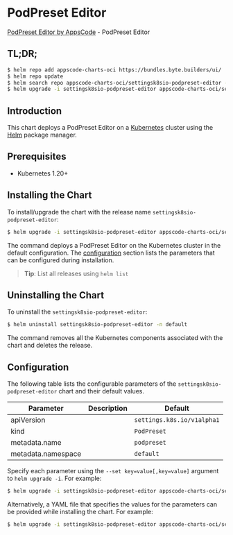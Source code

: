 # PodPreset Editor

[PodPreset Editor by AppsCode](https://byte.builders) - PodPreset Editor

## TL;DR;

```bash
$ helm repo add appscode-charts-oci https://bundles.byte.builders/ui/
$ helm repo update
$ helm search repo appscode-charts-oci/settingsk8sio-podpreset-editor --version=v0.5.0
$ helm upgrade -i settingsk8sio-podpreset-editor appscode-charts-oci/settingsk8sio-podpreset-editor -n default --create-namespace --version=v0.5.0
```

## Introduction

This chart deploys a PodPreset Editor on a [Kubernetes](http://kubernetes.io) cluster using the [Helm](https://helm.sh) package manager.

## Prerequisites

- Kubernetes 1.20+

## Installing the Chart

To install/upgrade the chart with the release name `settingsk8sio-podpreset-editor`:

```bash
$ helm upgrade -i settingsk8sio-podpreset-editor appscode-charts-oci/settingsk8sio-podpreset-editor -n default --create-namespace --version=v0.5.0
```

The command deploys a PodPreset Editor on the Kubernetes cluster in the default configuration. The [configuration](#configuration) section lists the parameters that can be configured during installation.

> **Tip**: List all releases using `helm list`

## Uninstalling the Chart

To uninstall the `settingsk8sio-podpreset-editor`:

```bash
$ helm uninstall settingsk8sio-podpreset-editor -n default
```

The command removes all the Kubernetes components associated with the chart and deletes the release.

## Configuration

The following table lists the configurable parameters of the `settingsk8sio-podpreset-editor` chart and their default values.

|     Parameter      | Description |                Default                |
|--------------------|-------------|---------------------------------------|
| apiVersion         |             | <code>settings.k8s.io/v1alpha1</code> |
| kind               |             | <code>PodPreset</code>                |
| metadata.name      |             | <code>podpreset</code>                |
| metadata.namespace |             | <code>default</code>                  |


Specify each parameter using the `--set key=value[,key=value]` argument to `helm upgrade -i`. For example:

```bash
$ helm upgrade -i settingsk8sio-podpreset-editor appscode-charts-oci/settingsk8sio-podpreset-editor -n default --create-namespace --version=v0.5.0 --set apiVersion=settings.k8s.io/v1alpha1
```

Alternatively, a YAML file that specifies the values for the parameters can be provided while
installing the chart. For example:

```bash
$ helm upgrade -i settingsk8sio-podpreset-editor appscode-charts-oci/settingsk8sio-podpreset-editor -n default --create-namespace --version=v0.5.0 --values values.yaml
```
